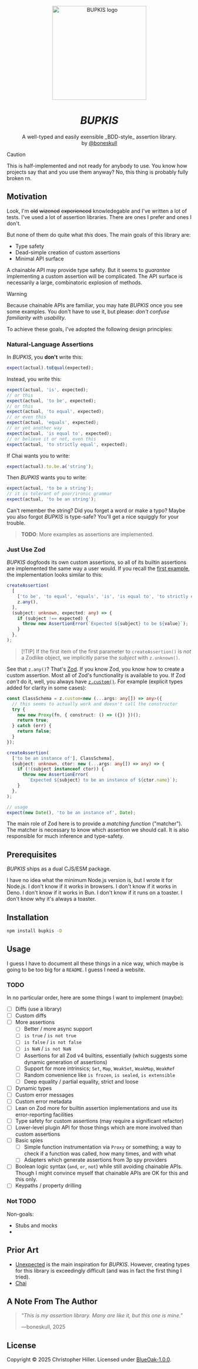 <p align="center">
  <img src="https://github.com/bupkis/tree/main/assets/bupkis-logo-256.png" width="256px" align="center" alt="BUPKIS logo" />
  <h1 align="center"><em>BUPKIS</em></h1>
  <p align="center">
    A well-typed and easily exensible _BDD-style_ assertion library.
    <br/>
    by <a href="https://github.com/boneskull">@boneskull</a>
  </p>
</p>

> [!CAUTION]
>
> This is half-implemented and not ready for anybody to use. You know how
> projects say that and you use them anyway? No, this thing is probably fully broken rn.

## Motivation

Look, I'm ~~old~~ ~~wizened~~ ~~experienced~~ knowledegable and I've written a lot of tests. I've used a lot of assertion libraries. There are ones I prefer and ones I don't.

But none of them do quite what _this_ does. The main goals of this library are:

- Type safety
- Dead-simple creation of custom assertions
- Minimal API surface

A chainable API may provide type safety. But it seems to _guarantee_ implementing a custom assertion will be complicated. The API surface is necessarily a large, combinatoric explosion of methods.

> [!WARNING]
>
> Because chainable APIs are familiar, you may hate _BUPKIS_ once you see some examples. You don't have to use it, but please: _don't confuse familiarity with usability_.

To achieve these goals, I've adopted the following design principles:

### Natural-Language Assertions

In _BUPKIS_, you **don't** write this:

```js
expect(actual).toEqual(expected);
```

Instead, you write this:

```js
expect(actual, 'is', expected);
// or this
expect(actual, 'to be', expected);
// or this
expect(actual, 'to equal', expected);
// or even this
expect(actual, 'equals', expected);
// or yet another way
expect(actual, 'is equal to', expected);
// or believe it or not, even this
expect(actual, 'to strictly equal', expected);
```

If Chai wants you to write:

```js
expect(actual).to.be.a('string');
```

Then _BUPKIS_ wants you to write:

```js
expect(actual, 'to be a string');
// it is tolerant of poor/ironic grammar
expect(actual, 'to be an string');
```

Can't remember the string? Did you forget a word or make a typo? Maybe you also forgot _BUPKIS_ is type-safe? You'll get a nice squiggly for your trouble.

> **TODO**: More examples as assertions are implemented.

### Just Use Zod

_BUPKIS_ dogfoods its own custom assertions, so all of its builtin assertions are implemented the same way a user would. If you recall the [first example](#natural-language-assertions), the implementation looks similar to this:

```ts
createAssertion(
  [
    ['to be', 'to equal', 'equals', 'is', 'is equal to', 'to strictly equal'],
    z.any(),
  ],
  (subject: unknown, expected: any) => {
    if (subject !== expected) {
      throw new AssertionError(`Expected ${subject} to be ${value}`);
    }
  },
);
```

> [!TIP] If the first item of the first parameter to `createAssertion()` is _not_ a Zodlike object, we implicitly parse the _subject_ with `z.unknown()`.

See that `z.any()`? That's [Zod](https://zod.dev/). If you know Zod, you know how to create a custom assertion. Most all of Zod's functionality is available to you. If Zod _can't_ do it, well, you always have [`z.custom()`](https://zod.dev/api#custom). For example (explicit types added for clarity in some cases):

```ts
const ClassSchema = z.custom<new (...args: any[]) => any>({
  // this seems to actually work and doesn't call the constructor
  try {
    new new Proxy(fn, { construct: () => ({}) })();
    return true;
  } catch (err) {
    return false;
  }
});

createAssertion(
  ['to be an instance of'], ClassSchema],
  (subject: unknown, ctor: new (...args: any[]) => any) => {
    if (!(subject instanceof ctor)) {
      throw new AssertionError(
        `Expected ${subject} to be an instance of ${ctor.name}`);
    }
  },
);

// usage
expect(new Date(), 'to be an instance of', Date);
```

The main role of Zod here is to provide a _matching function_ ("matcher"). The matcher is necessary to know which assertion we should call. It is also responsible for much inference and type-safety.

## Prerequisites

_BUPKIS_ ships as a dual CJS/ESM package.

I have no idea what the minimum Node.js version is, but I wrote it for Node.js. I don't know if it works in browsers. I don't know if it works in Deno. I don't know if it works in Bun. I don't know if it runs on a toaster. I don't know why it's always a toaster.

## Installation

```bash
npm install bupkis -D
```

## Usage

I guess I have to document all these things in a nice way, which maybe is going to be too big for a `README`. I guess I need a website.

### TODO

In no particular order, here are some things I want to implement (maybe):

- [ ] Diffs (use a library)
- [ ] Custom diffs
- [ ] More assertions
  - [ ] Better / more async support
  - [ ] `is true` / `is not true`
  - [ ] `is false` / `is not false`
  - [ ] `is NaN` / `is not NaN`
  - [ ] Assertions for all Zod v4 builtins, essentially (which suggests some dynamic generation of assertions)
  - [ ] Support for more intrinsics; `Set`, `Map`, `WeakSet`, `WeakMap`, `WeakRef`
  - [ ] Random convenience like `is frozen`, `is sealed`, `is extensible`
  - [ ] Deep equality / partial equality, strict and loose
- [ ] Dynamic types
- [ ] Custom error messages
- [ ] Custom error metadata
- [ ] Lean on Zod more for builtin assertion implementations and use its error-reporting facilities
- [ ] Type safety for custom assertions (may require a significant refactor)
- [ ] Lower-level plugin API for those things which are more involved than custom assertions
- [ ] Basic spies
  - [ ] Simple function instrumentation via `Proxy` or something; a way to check if a function was called, how many times, and with what
  - [ ] Adapters which generate assertions from 3p spy providers
- [ ] Boolean logic syntax (`and`, `or`, `not`) while still avoiding chainable APIs. Though I might convince myself that chainable APIs are OK for this and this only.
- [ ] Keypaths / property drilling

### Not TODO

Non-goals:

- Stubs and mocks
-

## Prior Art

- [Unexpected](https://unexpected.js.org/) is the main inspiration for _BUPKIS_. However, creating types for this library is exceedingly difficult (and was in fact the first thing I tried).
- [Chai](https://www.chaijs.com/)

## A Note From The Author

> _"This is my assertion library. Many are like it, but this one is mine."_
>
> —boneskull, 2025

## License

Copyright © 2025 Christopher Hiller. Licensed under [BlueOak-1.0.0](https://blueoakcouncil.org/license/1.0.0).
